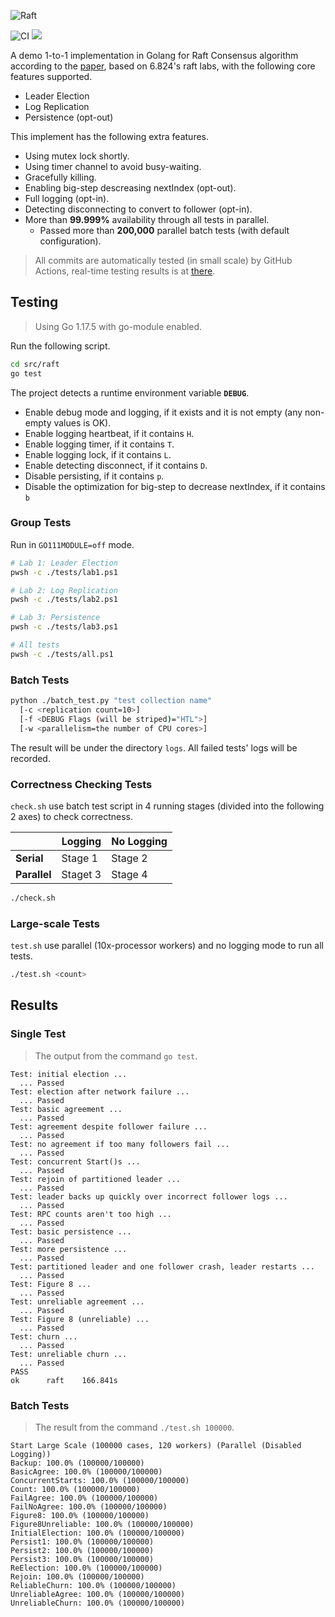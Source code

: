 ![Raft](https://socialify.git.ci/StardustDL/raft-impl/image?description=1&font=Bitter&forks=1&issues=1&language=1&owner=1&pulls=1&stargazers=1&theme=Light)

![CI](https://github.com/StardustDL/raft-impl/workflows/CI/badge.svg) ![](https://img.shields.io/github/license/StardustDL/raft-impl.svg)

A demo 1-to-1 implementation in Golang for Raft Consensus algorithm according to the [paper](https://raft.github.io/raft.pdf), based on 6.824's raft labs, with the following core features supported.

- Leader Election
- Log Replication
- Persistence (opt-out)

This implement has the following extra features.

- Using mutex lock shortly.
- Using timer channel to avoid busy-waiting.
- Gracefully killing.
- Enabling big-step descreasing nextIndex (opt-out).
- Full logging (opt-in).
- Detecting disconnecting to convert to follower (opt-in).
- More than **99.999%** availability through all tests in parallel.
  - Passed more than **200,000** parallel batch tests (with default configuration).

> All commits are automatically tested (in small scale) by GitHub Actions, real-time testing results is at [there](https://github.com/StardustDL/raft-impl/actions).

## Testing

> Using Go 1.17.5 with go-module enabled.

Run the following script.

```sh
cd src/raft
go test
```

The project detects a runtime environment variable **`DEBUG`**.

- Enable debug mode and logging, if it exists and it is not empty (any non-empty values is OK).
- Enable logging heartbeat, if it contains `H`.
- Enable logging timer, if it contains `T`.
- Enable logging lock, if it contains `L`.
- Enable detecting disconnect, if it contains `D`.
- Disable persisting, if it contains `p`.
- Disable the optimization for big-step to decrease nextIndex, if it contains `b`

### Group Tests

Run in `GO111MODULE=off` mode.

```sh
# Lab 1: Leader Election
pwsh -c ./tests/lab1.ps1

# Lab 2: Log Replication
pwsh -c ./tests/lab2.ps1

# Lab 3: Persistence
pwsh -c ./tests/lab3.ps1

# All tests
pwsh -c ./tests/all.ps1
```

### Batch Tests

```sh
python ./batch_test.py "test collection name"
  [-c <replication count=10>]
  [-f <DEBUG Flags (will be striped)="HTL">]
  [-w <parallelism=the number of CPU cores>]
```

The result will be under the directory `logs`. All failed tests' logs will be recorded.

### Correctness Checking Tests

`check.sh` use batch test script in 4 running stages (divided into the following 2 axes) to check correctness.

||**Logging**|**No Logging**|
|-|-|-|
|**Serial**|Stage 1|Stage 2|
|**Parallel**|Staget 3|Stage 4|

```sh
./check.sh
```

### Large-scale Tests

`test.sh` use parallel (10x-processor workers) and no logging mode to run all tests.

```sh
./test.sh <count>
```

## Results

### Single Test

> The output from the command `go test`.

```
Test: initial election ...
  ... Passed
Test: election after network failure ...
  ... Passed
Test: basic agreement ...
  ... Passed
Test: agreement despite follower failure ...
  ... Passed
Test: no agreement if too many followers fail ...
  ... Passed
Test: concurrent Start()s ...
  ... Passed
Test: rejoin of partitioned leader ...
  ... Passed
Test: leader backs up quickly over incorrect follower logs ...
  ... Passed
Test: RPC counts aren't too high ...
  ... Passed
Test: basic persistence ...
  ... Passed
Test: more persistence ...
  ... Passed
Test: partitioned leader and one follower crash, leader restarts ...
  ... Passed
Test: Figure 8 ...
  ... Passed
Test: unreliable agreement ...
  ... Passed
Test: Figure 8 (unreliable) ...
  ... Passed
Test: churn ...
  ... Passed
Test: unreliable churn ...
  ... Passed
PASS
ok      raft    166.841s
```

### Batch Tests

> The result from the command `./test.sh 100000`.

```
Start Large Scale (100000 cases, 120 workers) (Parallel (Disabled Logging))
Backup: 100.0% (100000/100000)
BasicAgree: 100.0% (100000/100000)
ConcurrentStarts: 100.0% (100000/100000)
Count: 100.0% (100000/100000)
FailAgree: 100.0% (100000/100000)
FailNoAgree: 100.0% (100000/100000)
Figure8: 100.0% (100000/100000)
Figure8Unreliable: 100.0% (100000/100000)
InitialElection: 100.0% (100000/100000)
Persist1: 100.0% (100000/100000)
Persist2: 100.0% (100000/100000)
Persist3: 100.0% (100000/100000)
ReElection: 100.0% (100000/100000)
Rejoin: 100.0% (100000/100000)
ReliableChurn: 100.0% (100000/100000)
UnreliableAgree: 100.0% (100000/100000)
UnreliableChurn: 100.0% (100000/100000)
```
